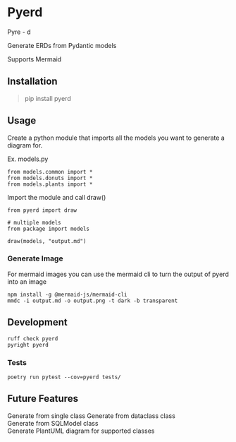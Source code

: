 # Pyerd
Pyre - d

Generate ERDs from Pydantic models

Supports Mermaid

## Installation

> pip install pyerd

## Usage

Create a python module that imports all the models you want to generate a diagram for.

Ex.
models.py
```
from models.common import *
from models.donuts import *
from models.plants import *
```

Import the module and call draw()
```
from pyerd import draw

# multiple models
from package import models

draw(models, "output.md")
```

### Generate Image
For mermaid images you can use the mermaid cli to turn the output of pyerd into an image
```
npm install -g @mermaid-js/mermaid-cli
mmdc -i output.md -o output.png -t dark -b transparent
```

## Development

```
ruff check pyerd
pyright pyerd
```

### Tests

```
poetry run pytest --cov=pyerd tests/
```


## Future Features
Generate from single class
Generate from dataclass class  
Generate from SQLModel class  
Generate PlantUML diagram for supported classes  